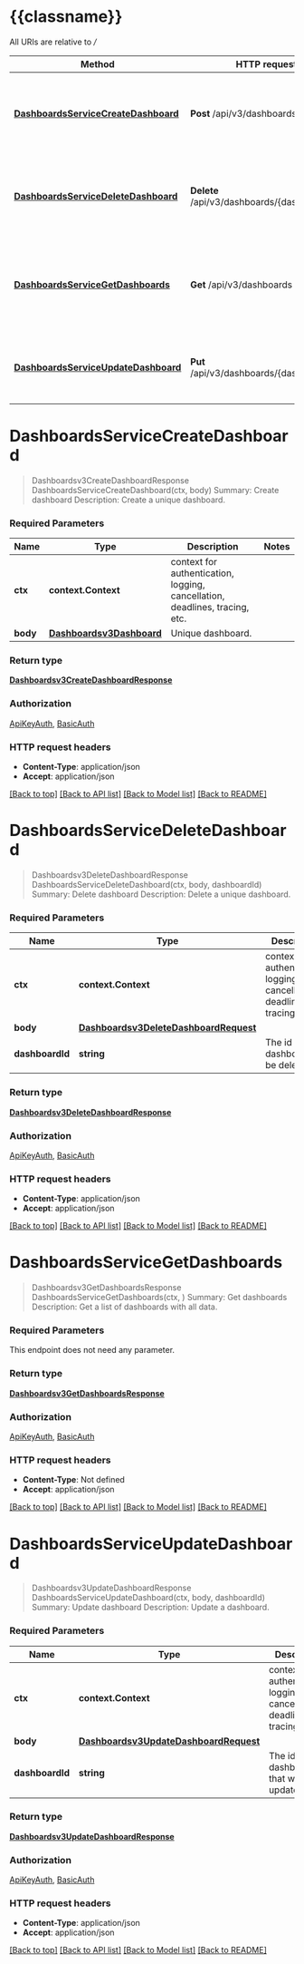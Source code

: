 # {{classname}}

All URIs are relative to */*

Method | HTTP request | Description
------------- | ------------- | -------------
[**DashboardsServiceCreateDashboard**](DashboardsServiceApi.md#DashboardsServiceCreateDashboard) | **Post** /api/v3/dashboards | Summary: Create dashboard Description: Create a unique dashboard.
[**DashboardsServiceDeleteDashboard**](DashboardsServiceApi.md#DashboardsServiceDeleteDashboard) | **Delete** /api/v3/dashboards/{dashboard_id} | Summary: Delete dashboard Description: Delete a unique dashboard.
[**DashboardsServiceGetDashboards**](DashboardsServiceApi.md#DashboardsServiceGetDashboards) | **Get** /api/v3/dashboards | Summary: Get dashboards Description: Get a list of dashboards with all data.
[**DashboardsServiceUpdateDashboard**](DashboardsServiceApi.md#DashboardsServiceUpdateDashboard) | **Put** /api/v3/dashboards/{dashboard_id} | Summary: Update dashboard Description: Update a dashboard.

# **DashboardsServiceCreateDashboard**
> Dashboardsv3CreateDashboardResponse DashboardsServiceCreateDashboard(ctx, body)
Summary: Create dashboard Description: Create a unique dashboard.

### Required Parameters

Name | Type | Description  | Notes
------------- | ------------- | ------------- | -------------
 **ctx** | **context.Context** | context for authentication, logging, cancellation, deadlines, tracing, etc.
  **body** | [**Dashboardsv3Dashboard**](Dashboardsv3Dashboard.md)| Unique dashboard. | 

### Return type

[**Dashboardsv3CreateDashboardResponse**](dashboardsv3CreateDashboardResponse.md)

### Authorization

[ApiKeyAuth](../README.md#ApiKeyAuth), [BasicAuth](../README.md#BasicAuth)

### HTTP request headers

 - **Content-Type**: application/json
 - **Accept**: application/json

[[Back to top]](#) [[Back to API list]](../README.md#documentation-for-api-endpoints) [[Back to Model list]](../README.md#documentation-for-models) [[Back to README]](../README.md)

# **DashboardsServiceDeleteDashboard**
> Dashboardsv3DeleteDashboardResponse DashboardsServiceDeleteDashboard(ctx, body, dashboardId)
Summary: Delete dashboard Description: Delete a unique dashboard.

### Required Parameters

Name | Type | Description  | Notes
------------- | ------------- | ------------- | -------------
 **ctx** | **context.Context** | context for authentication, logging, cancellation, deadlines, tracing, etc.
  **body** | [**Dashboardsv3DeleteDashboardRequest**](Dashboardsv3DeleteDashboardRequest.md)|  | 
  **dashboardId** | **string**| The id of the dashboard to be deleted. | 

### Return type

[**Dashboardsv3DeleteDashboardResponse**](dashboardsv3DeleteDashboardResponse.md)

### Authorization

[ApiKeyAuth](../README.md#ApiKeyAuth), [BasicAuth](../README.md#BasicAuth)

### HTTP request headers

 - **Content-Type**: application/json
 - **Accept**: application/json

[[Back to top]](#) [[Back to API list]](../README.md#documentation-for-api-endpoints) [[Back to Model list]](../README.md#documentation-for-models) [[Back to README]](../README.md)

# **DashboardsServiceGetDashboards**
> Dashboardsv3GetDashboardsResponse DashboardsServiceGetDashboards(ctx, )
Summary: Get dashboards Description: Get a list of dashboards with all data.

### Required Parameters
This endpoint does not need any parameter.

### Return type

[**Dashboardsv3GetDashboardsResponse**](dashboardsv3GetDashboardsResponse.md)

### Authorization

[ApiKeyAuth](../README.md#ApiKeyAuth), [BasicAuth](../README.md#BasicAuth)

### HTTP request headers

 - **Content-Type**: Not defined
 - **Accept**: application/json

[[Back to top]](#) [[Back to API list]](../README.md#documentation-for-api-endpoints) [[Back to Model list]](../README.md#documentation-for-models) [[Back to README]](../README.md)

# **DashboardsServiceUpdateDashboard**
> Dashboardsv3UpdateDashboardResponse DashboardsServiceUpdateDashboard(ctx, body, dashboardId)
Summary: Update dashboard Description: Update a dashboard.

### Required Parameters

Name | Type | Description  | Notes
------------- | ------------- | ------------- | -------------
 **ctx** | **context.Context** | context for authentication, logging, cancellation, deadlines, tracing, etc.
  **body** | [**Dashboardsv3UpdateDashboardRequest**](Dashboardsv3UpdateDashboardRequest.md)|  | 
  **dashboardId** | **string**| The id of the dashboard that was updated. | 

### Return type

[**Dashboardsv3UpdateDashboardResponse**](dashboardsv3UpdateDashboardResponse.md)

### Authorization

[ApiKeyAuth](../README.md#ApiKeyAuth), [BasicAuth](../README.md#BasicAuth)

### HTTP request headers

 - **Content-Type**: application/json
 - **Accept**: application/json

[[Back to top]](#) [[Back to API list]](../README.md#documentation-for-api-endpoints) [[Back to Model list]](../README.md#documentation-for-models) [[Back to README]](../README.md)

